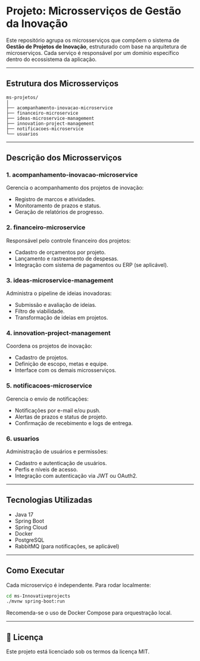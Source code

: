 # Projeto: Microsserviços de Gestão da Inovação

Este repositório agrupa os microsserviços que compõem o sistema de **Gestão de Projetos de Inovação**, estruturado com base na arquitetura de microserviços. Cada serviço é responsável por um domínio específico dentro do ecossistema da aplicação.

---

## Estrutura dos Microsserviços

```
ms-projetos/
│
├── acompanhamento-inovacao-microservice
├── financeiro-microservice
├── ideas-microservice-management
├── innovation-project-management
├── notificacoes-microservice
└── usuarios
```

---

## Descrição dos Microsserviços

### 1. acompanhamento-inovacao-microservice
Gerencia o acompanhamento dos projetos de inovação:
- Registro de marcos e atividades.
- Monitoramento de prazos e status.
- Geração de relatórios de progresso.

### 2. financeiro-microservice
Responsável pelo controle financeiro dos projetos:
- Cadastro de orçamentos por projeto.
- Lançamento e rastreamento de despesas.
- Integração com sistema de pagamentos ou ERP (se aplicável).

### 3. ideas-microservice-management
Administra o pipeline de ideias inovadoras:
- Submissão e avaliação de ideias.
- Filtro de viabilidade.
- Transformação de ideias em projetos.

### 4. innovation-project-management
Coordena os projetos de inovação:
- Cadastro de projetos.
- Definição de escopo, metas e equipe.
- Interface com os demais microsserviços.

### 5. notificacoes-microservice
Gerencia o envio de notificações:
- Notificações por e-mail e/ou push.
- Alertas de prazos e status de projeto.
- Confirmação de recebimento e logs de entrega.

### 6. usuarios
Administração de usuários e permissões:
- Cadastro e autenticação de usuários.
- Perfis e níveis de acesso.
- Integração com autenticação via JWT ou OAuth2.

---

## Tecnologias Utilizadas
- Java 17
- Spring Boot
- Spring Cloud
- Docker
- PostgreSQL
- RabbitMQ (para notificações, se aplicável)

---

## Como Executar

Cada microserviço é independente. Para rodar localmente:

```bash
cd ms-Innovativeprojects
./mvnw spring-boot:run
```

Recomenda-se o uso de Docker Compose para orquestração local.

---

## 📄 Licença

Este projeto está licenciado sob os termos da licença MIT.
